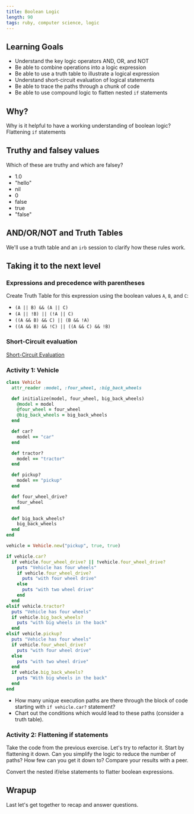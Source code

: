 ```yaml
---
title: Boolean Logic
length: 90
tags: ruby, computer science, logic
---
```


## Learning Goals

* Understand the key logic operators AND, OR, and NOT
* Be able to combine operations into a logic expression
* Be able to use a truth table to illustrate a logical expression
* Understand short-circuit evaluation of logical statements
* Be able to trace the paths through a chunk of code
* Be able to use compound logic to flatten nested `if` statements

## Why?
Why is it helpful to have a working understanding of boolean logic? Flattening `if` statements

## Truthy and falsey values
Which of these are truthy and which are falsey?

* 1.0
* "hello"
* nil
* 0
* false
* true
* "false"

## AND/OR/NOT and Truth Tables
We'll use a truth table and an `irb` session to clarify how these rules work.

## Taking it to the next level

### Expressions and precedence with parentheses
Create Truth Table for this expression using the boolean values `A`, `B`, and `C`:

* `(A || B) && (A || C)`
* `(A || !B) || (!A || C)`
* `((A && B) && C) || (B && !A)`
* `((A && B) && !C) || ((A && C) && !B)`

### Short-Circuit evaluation
[Short-Circuit Evaluation](https://en.wikipedia.org/wiki/Short-circuit_evaluation)


### Activity 1: Vehicle
```ruby
class Vehicle
  attr_reader :model, :four_wheel, :big_back_wheels

  def initialize(model, four_wheel, big_back_wheels)
    @model = model
    @four_wheel = four_wheel
    @big_back_wheels = big_back_wheels
  end

  def car?
    model == "car"
  end

  def tractor?
    model == "tractor"
  end

  def pickup?
    model == "pickup"
  end

  def four_wheel_drive?
    four_wheel
  end

  def big_back_wheels?
    big_back_wheels
  end
end

vehicle = Vehicle.new("pickup", true, true)

if vehicle.car?
  if vehicle.four_wheel_drive? || !vehicle.four_wheel_drive?
    puts "Vehicle has four wheels"
    if vehicle.four_wheel_drive?
      puts "with four wheel drive"
    else
      puts "with two wheel drive"
    end
  end
elsif vehicle.tractor?
  puts "Vehicle has four wheels"
  if vehicle.big_back_wheels?
    puts "with big wheels in the back"
  end
elsif vehicle.pickup?
  puts "Vehicle has four wheels"
  if vehicle.four_wheel_drive?
    puts "with four wheel drive"
  else
    puts "with two wheel drive"
  end
  if vehicle.big_back_wheels?
    puts "With big wheels in the back"
  end
end

```
* How many unique execution paths are there through the block of code starting with `if vehicle.car?` statement?
* Chart out the conditions which would lead to these paths (consider a truth table).


### Activity 2: Flattening if statements

Take the code from the previous exercise. Let's try to refactor it. Start by flattening it down. Can you simplify the logic to reduce the number of paths? How few can you get it down to? Compare your results with a peer.

Convert the nested if/else statements to flatter boolean expressions.


## Wrapup

Last let's get together to recap and answer questions.
